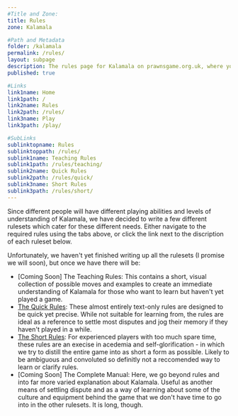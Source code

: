 ```yaml
---
#Title and Zone:
title: Rules
zone: Kalamala

#Path and Metadata
folder: /kalamala
permalink: /rules/
layout: subpage
description: The rules page for Kalamala on prawnsgame.org.uk, where you can learn how to play the abstract strategy board game Kalamala with your friends.
published: true

#Links
link1name: Home
link1path: /
link2name: Rules
link2path: /rules/
link3name: Play
link3path: /play/

#SubLinks
sublinktopname: Rules
sublinktoppath: /rules/
sublink1name: Teaching Rules
sublink1path: /rules/teaching/
sublink2name: Quick Rules
sublink2path: /rules/quick/
sublink3name: Short Rules
sublink3path: /rules/short/
---
```


Since different people will have different playing abilities and levels of understanding of Kalamala, we have decided to write a few different rulesets which cater for these different needs. Either navigate to the required rules using the tabs above, or click the link next to the discription of each ruleset below.

Unfortunately, we haven't yet finished writing up all the rulesets (I promise we will soon), but once we have there will be:

 - [Coming Soon] The Teaching Rules: This contains a short, visual collection of possible moves and examples to create an immediate understanding of Kalamala for those who want to learn but haven't yet played a game.
 - [The Quick Rules](/kalamala/rules/quick/): These almost entirely text-only rules are designed to be quick yet precise. While not suitable for learning from, the rules are ideal as a reference to settle most disputes and jog their memory if they haven't played in a while.
 - [The Short Rules](/kalamala/rules/short/): For experienced players with too much spare time, these rules are an execise in acedemia and self-glorification - in which we try to distill the entire game into as short a form as possible. Likely to be ambiguous and convoluted so definitly not a reccomended way to learn or clarify rules.
 - [Coming Soon] The Complete Manual: Here, we go beyond rules and into far more varied explanation about Kalamala. Useful as another means of settling dispute and as a way of learning about some of the culture and equipment behind the game that we don't have time to go into in the other rulesets. It is long, though.
